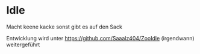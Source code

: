 # Idle
Macht keene kacke sonst gibt es auf den Sack

Entwicklung wird unter https://github.com/Saaalz404/ZooIdle (irgendwann) weitergeführt
